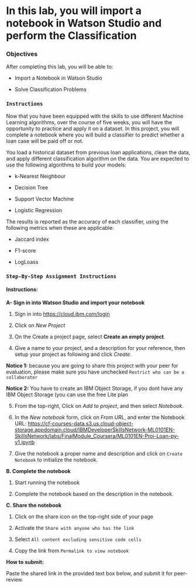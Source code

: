 <html lang="en">
  <head>
    <meta charset="utf-8">
    <meta name="viewport" content="width=device-width, initial-scale=1">
    <link rel="stylesheet" href="https://stackpath.bootstrapcdn.com/bootstrap/4.3.1/css/bootstrap.min.css" integrity="sha384-ggOyR0iXCbMQv3Xipma34MD+dH/1fQ784/j6cY/iJTQUOhcWr7x9JvoRxT2MZw1T" crossorigin="anonymous">
    <link rel="stylesheet" href="https://unpkg.com/@highlightjs/cdn-assets@10.7.1/styles/default.min.css">
  </head>
  <body>
  <h1>In this lab, you will import a notebook in Watson Studio and perform the Classification</h1>
    <h3>Objectives</h3>
    <p>After completing this lab, you will be able to:</p>
    <ul>
      <li>
        <p>Import a Notebook in Watson Studio</p>
      </li>
      <li>
        <p>Solve Classification Problems</p>
      </li>
    </ul>
    <h3><code>Instructions</code></h3>
    <p>Now that you have been equipped with the skills to use different Machine Learning algorithms, over the course of five weeks, you will have the opportunity to practice and apply it on a dataset. In this project, you will complete a notebook where you will build a classifier to predict whether a loan case will be paid off or not.</p>
    <p>You load a historical dataset from previous loan applications, clean the data, and apply different classification algorithm on the data. You are expected to use the following algorithms to build your models:</p>
    <ul>
      <li>
        <p>k-Nearest Neighbour</p>
      </li>
      <li>
        <p>Decision Tree</p>
      </li>
      <li>
        <p>Support Vector Machine</p>
      </li>
      <li>
        <p>Logistic Regression</p>
      </li>
    </ul>
    <p>The results is reported as the accuracy of each classifier, using the following metrics when these are applicable:</p>
    <ul>
      <li>
        <p>Jaccard index</p>
      </li>
      <li>
        <p>F1-score</p>
      </li>
      <li>
        <p>LogLoass</p>
      </li>
    </ul>
    <h3><code>Step-By-Step Assignment Instructions</code></h3>
    <h4>Instructions:</h4>
    <p><strong>A- Sign in into Watson Studio and import your notebook</strong></p>
    <ol>
      <li>
        <p>Sign in into <a href="https://cloud.ibm.com/login?utm_medium=Exinfluencer&#x26;utm_source=Exinfluencer&#x26;utm_content=000026UJ&#x26;utm_term=10006555&#x26;utm_id=NA-SkillsNetwork-Channel-SkillsNetworkCoursesIBMDeveloperSkillsNetworkML0101ENSkillsNetwork20718538-2021-01-01" target="_blank" rel="external">https://cloud.ibm.com/login</a></p>
      </li>
      <li>
        <p>Click on <em>New Project</em></p>
      </li>
      <li>
        <p>On the Create a project page, select <strong>Create an empty project</strong>.</p>
      </li>
      <li>
        <p>Give a name to your project, and a description for your reference, then setup your project as following and click <em>Create</em>.</p>
      </li>
    </ol>
    <p><strong>Notice 1:</strong> because you are going to share this project with your peer for evaluation, please make sure you have unchecked <code>Restrict who can be a collaborator</code></p>
    <p><strong>Notice 2:</strong> You have to create an IBM Object Storage, if you dont have any IBM Object Storage (you can use the free Lite plan</p>
    <ol start="5">
      <li>
        <p>From the top-right, Click on <em>Add to project</em>, and then select <em>Notebook</em>.</p>
      </li>
      <li>
        <p>In the <em>New notebook</em> form, click on <em>From URL</em>, and enter the Notebook URL: <a href="https://cf-courses-data.s3.us.cloud-object-storage.appdomain.cloud/IBMDeveloperSkillsNetwork-ML0101EN-SkillsNetwork/labs/FinalModule_Coursera/ML0101EN-Proj-Loan-py-v1.ipynb" target="_blank" rel="external">https://cf-courses-data.s3.us.cloud-object-storage.appdomain.cloud/IBMDeveloperSkillsNetwork-ML0101EN-SkillsNetwork/labs/FinalModule_Coursera/ML0101EN-Proj-Loan-py-v1.ipynb</a></p>
      </li>
      <li>
        <p>Give the notebook a proper name and description and click on <code>Create Notebook</code> to initialize the notebook.</p>
      </li>
    </ol>
    <p><strong>B. Complete the notebook</strong></p>
    <ol>
      <li>
        <p>Start running the notebook</p>
      </li>
      <li>
        <p>Complete the notebook based on the description in the notebook.</p>
      </li>
    </ol>
    <p><strong>C. Share the notebook</strong></p>
    <ol>
      <li>
        <p>Click on the share icon on the top-right side of your page</p>
      </li>
      <li>
        <p>Activate the <code>Share with anyone who has the link</code></p>
      </li>
      <li>
        <p>Select <code>All content excluding sensitive code cells</code></p>
      </li>
      <li>
        <p>Copy the link from <code>Permalink to view notebook</code></p>
      </li>
    </ol>
    <p><strong>How to submit:</strong></p>
    <p>Paste the shared link in the provided text box below, and submit it for peer-review.</p>
  </body>
</html>
